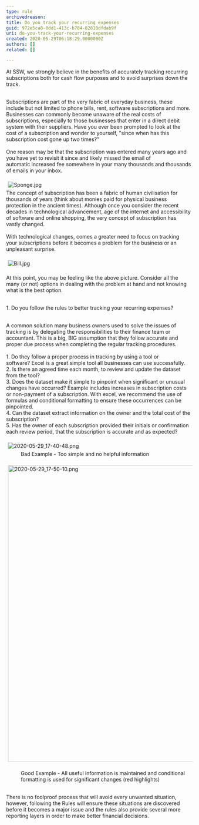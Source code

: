 ```yaml
---
type: rule
archivedreason: 
title: Do you track your recurring expenses
guid: 972e5ca8-0dd1-413c-b784-82818dfdab9f
uri: do-you-track-your-recurring-expenses
created: 2020-05-29T06:18:29.0000000Z
authors: []
related: []

---
```



​At SSW, we strongly believe in the benefits of accurately tracking recurring subscriptions both for cash flow purposes and to avoid surprises down the track.&#160;<div><br></div><div>Subscriptions are part of the very fabric of everyday business, these include but not limited to phone bills, rent, software subscriptions and more. Businesses can commonly become unaware of the real costs of subscriptions, especially to those businesses that enter in a direct debit system with their suppliers. Have you ever been prompted to look at the cost of a subscription and wonder to yourself, &quot;since when has this subscription cost gone up two times?&quot;&#160;</div><div><br></div><div>One reason may be that the subscription was entered many years ago and you have yet to revisit it since and likely missed the email&#160;of automatic&#160;increased fee somewhere in your many thousands and thousands of emails in your inbox.<br></div><div><br></div><div><img src="/SiteAssets/rules-to-better-expense-tracking/Sponge.jpg" alt="Sponge.jpg" style="margin&#58;5px;" />&#160;</div><div>The concept of subscription has been a fabric of human civilisation for thousands of years (think about monies paid for physical business protection in the ancient times). Although once you consider the recent decades in&#160;technological advancement, age of the internet and accessibility of software and online shopping, the very concept of subscription has vastly changed.<br><br></div><div>With technological changes, comes a greater need to focus on tracking your&#160;subscriptions before it becomes a problem for the business or an unpleasant surprise.<br></div><div><br></div><div>​<img src="/SiteAssets/rules-to-better-expense-tracking/Bill.jpg" alt="Bill.jpg" style="margin&#58;5px;" /><br></div><div><br></div><div>At this point, you may be feeling like the&#160;above picture. Consider all the many (or not) options in dealing with the problem at hand and not knowing what is the best option.<br></div><div><br></div><p class="ssw15-rteElement-CodeArea">1. Do you follow&#160;the rules to better tracking your recurring expenses?<br></p><div><br>​A common solution many business owners used to solve the issues of tracking is by&#160;delegating&#160;the responsibilities to their finance team or accountant. This is a big, BIG assumption that they follow accurate and proper due process when completing the regular&#160;tracking procedures.&#160;<br></div><div><br></div><div>1. Do they follow a proper process in tracking&#160;​by using a tool or software?&#160;Excel is a great simple tool all businesses can use successfully.<br></div><div>2. Is there an agreed time each month, to review and update the dataset from the tool? <br></div><div>3. Does the dataset make it simple to pinpoint when significant or unusual changes have&#160;occurred?&#160;Example includes increases in subscription costs or non-payment of a subscription.&#160;With excel, we recommend the use of formulas and conditional formatting to ensure these occurrences&#160;can be pinpointed.<br></div><div>4. Can the dataset extract information on the owner&#160;and the total cost&#160;of the subscription?<br>5. Has the owner of each subscription provided their initials or confirmation each review period, that the subscription is accurate and as expected?<br></div><div><br></div><div><img src="/SiteAssets/rules-to-better-expense-tracking/2020-05-29_17-40-48.png" alt="2020-05-29_17-40-48.png" style="margin&#58;5px;" /><br></div><dd class="ssw15-rteElement-FigureBad">​​Bad Example - Too simple and no helpful information<br></dd><div><br></div><div><img src="/SiteAssets/rules-to-better-expense-tracking/2020-05-29_17-50-10.png" alt="2020-05-29_17-50-10.png" style="margin&#58;5px;width&#58;808px;" /><br><br></div><dd class="ssw15-rteElement-FigureGood">​​​Good Example - All useful information is maintained and conditional formatting is used for significant changes (red highlights)<br></dd><p class="ssw15-rteElement-P">​​<br>There is no foolproof process that will avoid every unwanted situation, however, following the Rules will ensure these situations are discovered before it becomes a major issue and the rules&#160;also provide&#160;several more reporting layers in order&#160;to make better financial decisions.<br></p><div><br></div>
<br><excerpt class='endintro'></excerpt><br>



